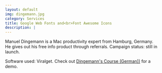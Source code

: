 ```yaml
---
layout: default
img: dingemann.jpg
category: Services
title: Google Web Fonts and<br>Font Awesome Icons
description: |
---
```

Manuel Dingemann is a Mac productivity expert from Hamburg, Germany. He gives out his free info product through referrals. Campaign status: still in launch.

Software used: Viralget. Check out [Dingemann's Course (German))](http://start.coliving-hamburg.de/) for a demo.

